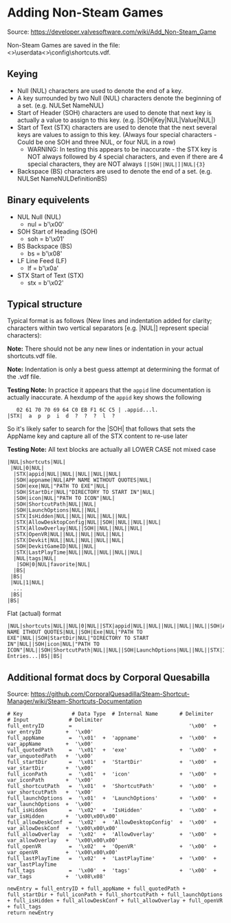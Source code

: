 # Adding Non-Steam Games
Source: https://developer.valvesoftware.com/wiki/Add_Non-Steam_Game

Non-Steam Games are saved in the file: <<Steam Installation>>\userdata\<<User ID>>\config\shortcuts.vdf.

## Keying
* Null (NUL) characters are used to denote the end of a key.
* A key surrounded by two Null (NUL) characters denote the beginning of a set. (e.g. NULSet NameNUL)
* Start of Header (SOH) characters are used to denote that next key is actually a value to assign to this key. (e.g. |SOH|Key|NUL|Value|NUL|)
* Start of Text (STX) characters are used to denote that the next several keys are values to assign to this key. (Always four special characters - Could be one SOH and three NUL, or four NUL in a row)
  * WARNING: In testing this appears to be inaccurate - the STX key is NOT always followed by 4 special characters, and even if there are 4 special characters, they are NOT always `[|SOH||NUL|]|NUL|{3}`
* Backspace (BS) characters are used to denote the end of a set. (e.g. NULSet NameNULDefinitionBS)

## Binary equivelents
* NUL Null (NUL)
  * nul = b'\x00'
* SOH Start of Heading (SOH)
  * soh = b'\x01'
* BS Backspace (BS)
  * bs = b'\x08'
* LF Line Feed (LF)
  * lf = b'\x0a'
* STX Start of Text (STX)
  * stx = b'\x02'

## Typical structure
Typical format is as follows (New lines and indentation added for clarity; characters within two vertical separators [e.g. |NUL|] represent special characters):

**Note:** There should not be any new lines or indentation in your actual shortcuts.vdf file.

**Note:** Indentation is only a best guess attempt at determining the format of the .vdf file.

**Testing Note:** In practice it appears that the `appid` line documentation is actually inaccurate.  A hexdump of the `appid` key shows the following
```
   02 61 70 70 69 64 C0 EB F1 6C C5 | .appid...l.
|STX|  a  p  p  i  d  ?  ?  ?  l  ?
```
So it's likely safer to search for the |SOH| that follows that sets the AppName key and capture all of the STX content to re-use later


**Testing Note:** All text blocks are actually all LOWER CASE not mixed case
```
|NUL|shortcuts|NUL|
 |NUL|0|NUL|
  |STX|appid|NUL||NUL||NUL||NUL||NUL|
  |SOH|appname|NUL|APP NAME WITHOUT QUOTES|NUL|
  |SOH|exe|NUL|"PATH TO EXE"|NUL|
  |SOH|StartDir|NUL|"DIRECTORY TO START IN"|NUL|
  |SOH|icon|NUL|"PATH TO ICON"|NUL|
  |SOH|ShortcutPath|NUL||NUL|
  |SOH|LaunchOptions|NUL||NUL|
  |STX|IsHidden|NUL||NUL||NUL||NUL||NUL|
  |STX|AllowDesktopConfig|NUL||SOH||NUL||NUL||NUL|
  |STX|AllowOverlay|NUL||SOH||NUL||NUL||NUL|
  |STX|OpenVR|NUL||NUL||NUL||NUL||NUL|
  |STX|Devkit|NUL||NUL||NUL||NUL||NUL|
  |SOH|DevkitGameID|NUL||NUL|
  |STX|LastPlayTime|NUL||NUL||NUL||NUL||NUL|
  |NUL|tags|NUL|
   |SOH|0|NUL|favorite|NUL|
  |BS|
 |BS|
 |NUL|1|NUL|
  ...
 |BS|
|BS|
```

Flat (actual) format
```
|NUL|shortcuts|NUL||NUL|0|NUL||STX|appid|NUL||NUL||NUL||NUL||NUL||SOH|AppName|NUL|APP NAME ITHOUT QUOTES|NUL||SOH|Exe|NUL|"PATH TO EXE"|NUL||SOH|StartDir|NUL|"DIRECTORY TO START IN"|NUL||SOH|icon|NUL|"PATH TO ICON"|NUL||SOH|ShortcutPath|NUL||NUL||SOH|LaunchOptions|NUL||NUL||STX|IsHidden|NUL||NUL||NUL||NUL||NUL||STX|AllowDesktopConfig|NUL||SOH||NUL||NUL||NUL||STX|AllowOverlay|NUL||SOH||NUL||NUL||NUL||STX|OpenVR|NUL||NUL||NUL||NUL||NUL||STX|Devkit|NUL||NUL||NUL||NUL||NUL||SOH|DevkitGameID|NUL||NUL||STX|LastPlayTime|NUL||NUL||NUL||NUL||NUL||NUL|tags|NUL||SOH|0|NUL|favorite|NUL||BS||BS||NUL|1|NUL|...More Entries...|BS||BS|
```

## Additional format docs by Corporal Quesabilla
Source: https://github.com/CorporalQuesadilla/Steam-Shortcut-Manager/wiki/Steam-Shortcuts-Documentation

```
# Key                # Data Type  # Internal Name       # Delimiter     # Input             # Delimiter
full_entryID        =                                      '\x00'  +  var_entryID        +  '\x00'
full_appName        =  '\x01'  +  'appname'             +  '\x00'  +  var_appName        +  '\x00'
full_quotedPath     =  '\x01'  +  'exe'                 +  '\x00'  +  var_unquotedPath   +  '\x00'
full_startDir       =  '\x01'  +  'StartDir'            +  '\x00'  +  var_startDir       +  '\x00'
full_iconPath       =  '\x01'  +  'icon'                +  '\x00'  +  var_iconPath       +  '\x00'
full_shortcutPath   =  '\x01'  +  'ShortcutPath'        +  '\x00'  +  var_shortcutPath   +  '\x00'
full_launchOptions  =  '\x01'  +  'LaunchOptions'       +  '\x00'  +  var_launchOptions  +  '\x00'
full_isHidden       =  '\x02'  +  'IsHidden'            +  '\x00'  +  var_isHidden       +  '\x00\x00\x00'
full_allowDeskConf  =  '\x02'  +  'AllowDesktopConfig'  +  '\x00'  +  var_allowDeskConf  +  '\x00\x00\x00'
full_allowOverlay   =  '\x02'  +  'AllowOverlay'        +  '\x00'  +  var_allowOverlay   +  '\x00\x00\x00'
full_openVR         =  '\x02'  +  'OpenVR'              +  '\x00'  +  var_openVR         +  '\x00\x00\x00'
full_lastPlayTime   =  '\x02'  +  'LastPlayTime'        +  '\x00'  +  var_lastPlayTime
full_tags           =  '\x00'  +  'tags'                +  '\x00'  +  var_tags           +  '\x08\x08'

newEntry = full_entryID + full_appName + full_quotedPath + full_startDir + full_iconPath + full_shortcutPath + full_launchOptions + full_isHidden + full_allowDeskConf + full_allowOverlay + full_openVR + full_tags
return newEntry
```